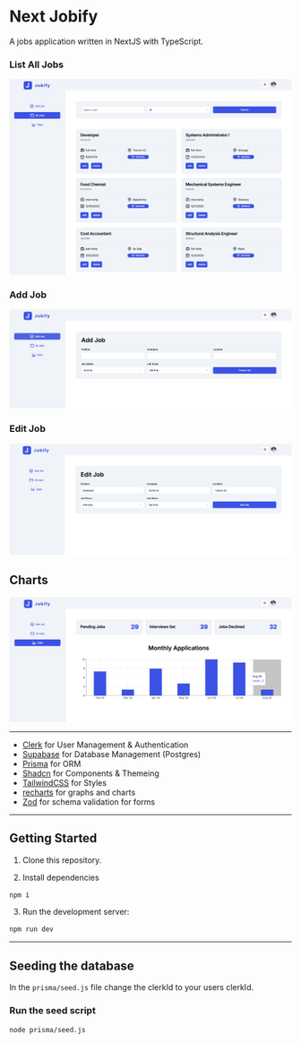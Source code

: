 # Next Jobify

A jobs application written in NextJS with TypeScript.

### List All Jobs

![](docs/images/list-all-jobs.png)

### Add Job

![](docs/images/add-job.png)

### Edit Job

![](docs/images/edit-job.png)

## Charts

![](docs/images/charts.png)

---

- [Clerk](https://www.clerk.com/) for User Management & Authentication
- [Supabase](https://supabase.com/) for Database Management (Postgres)
- [Prisma](https://www.prisma.io/) for ORM
- [Shadcn](https://ui.shadcn.com/) for Components & Themeing
- [TailwindCSS](https://tailwindcss.com/) for Styles
- [recharts](https://recharts.org/en-US/) for graphs and charts
- [Zod](https://zod.dev/) for schema validation for forms

---

## Getting Started

1. Clone this repository.

2. Install dependencies

```bash
npm i
```

3. Run the development server:

```bash
npm run dev
```

---

## Seeding the database

In the `prisma/seed.js` file change the clerkId to your users clerkId.

### Run the seed script

```bash
node prisma/seed.js
```


